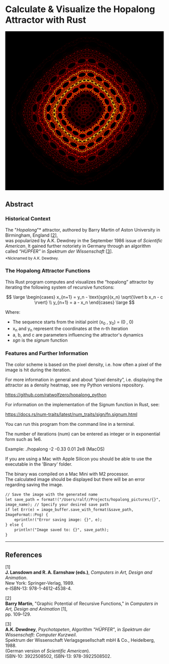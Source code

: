 <!-- markdownlint-disable MD033 -->
# Calculate & Visualize the Hopalong Attractor with Rust

![Example Attractor Image](./Examples/num=200000000_a=-2_b=-0.33_c=0.01.png)

## Abstract

### Historical Context

The "*Hopalong*"<top>*<top> attractor, authored by Barry Martin of Aston University in Birmingham, England [[2](#references)],  
was popularized by A.K. Dewdney in the September 1986 issue of *Scientific American*. It gained further notoriety in Germany through an algorithm called *“HÜPFER”* in *Spektrum der Wissenschaft* [[3](#references)].  
<sub>*Nicknamed by A.K. Dewdney.</sub>  


### The Hopalong Attractor Functions

This Rust program computes and visualizes the “hopalong” attractor by iterating the following system of recursive functions:

$$
\large
\begin{cases}
x_{n+1} = y_n - \text{sgn}(x_n) \sqrt{\lvert b x_n - c \rvert} \\
y_{n+1} = a - x_n
\end{cases}
\large
$$

Where:

- The sequence starts from the initial point (x<sub>0</sub> , y<sub>0</sub>) = (0 , 0)
- x<sub>n</sub> and y<sub>n</sub> represent the coordinates at the n-th iteration
- a, b, and c are parameters influencing the attractor's dynamics
- *sgn* is the *signum* function

### Features and Further Information

The color scheme is based on the pixel density, i.e. how often a pixel of the image is hit during the iteration.

For more information in general and about “pixel density”, i.e. displaying the attractor as a density heatmap, see my Python versions repository.

<https://github.com/ratwolfzero/hopalong_python>

For information on the implementation of the Signum function in Rust, see:
  
<https://docs.rs/num-traits/latest/num_traits/sign/fn.signum.html>

You can run this program from the command line in a terminal.

The number of iterations (num) can be entered as integer or in exponential form such as 1e6.  

Example: ./hopalong -2 -0.33 0.01 2e8 (MacOS)

If you are using a Mac with Apple Silicon you should be able to use the executable in the 'Binary' folder.  

The binary was compiled on a Mac Mini with M2 processor.  
The calculated image should be displayed but there will be an error regarding saving the image.

    // Save the image with the generated name
    let save_path = format!("/Users/ralf//Projects/hopalong_pictures/{}", image_name); // Specify your desired save path
    if let Err(e) = image_buffer.save_with_format(&save_path, ImageFormat::Png) {
        eprintln!("Error saving image: {}", e);
    } else {
        println!("Image saved to: {}", save_path);
    }

----------------------------------------------------------------------------------------------------------------------------------------------------

## References

[1]  
**J. Lansdown and R. A. Earnshaw (eds.)**, *Computers in Art, Design and Animation*.  
 New York: Springer-Verlag, 1989.  
 e-ISBN-13: 978-1-4612-4538-4.  

[2]  
**Barry Martin**, "Graphic Potential of Recursive Functions," in *Computers in Art, Design and Animation* [1],  
pp. 109–129.

[3]  
**A.K. Dewdney**, *Psychotapeten*, Algorithm *"HÜPFER"*, in *Spektrum der Wissenschaft: Computer Kurzweil*.  
Spektrum der Wissenschaft Verlagsgesellschaft mbH & Co., Heidelberg, 1988.  
(German version of *Scientific American*).  
ISBN-10: 3922508502, ISBN-13: 978-3922508502.

